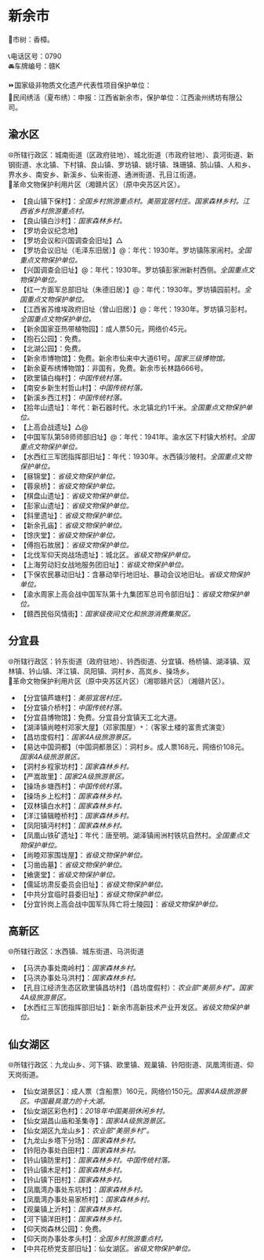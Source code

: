 # 新余市    
🌳市树：香樟。  
  
📞电话区号：0790  
🚘车牌编号：赣K  
  
⏩国家级非物质文化遗产代表性项目保护单位：  
🔸民间绣活（夏布绣）：申报：江西省新余市，保护单位：江西渝州绣坊有限公司。  

## 渝水区    
🌐所辖行政区：城南街道（区政府驻地）、城北街道（市政府驻地）、袁河街道、新钢街道、水北镇、下村镇、良山镇、罗坊镇、姚圩镇、珠珊镇、鹄山镇、人和乡、界水乡、南安乡、新溪乡、仙来街道、通洲街道、孔目江街道。    
🚩革命文物保护利用片区（湘赣片区）（原中央苏区片区）。  
  
* 【良山镇下保村】：*全国乡村旅游重点村。美丽宜居村庄。国家森林乡村。江西省乡村旅游重点村。*  
* 【良山镇白沙村】：*国家森林乡村。*  
* 【罗坊会议纪念地】  
* 【罗坊会议和兴国调查会旧址】△
* 【罗坊会议旧址（毛泽东旧居）】@：年代：1930年。罗坊镇陈家闹村。*全国重点文物保护单位。*  
* 【兴国调查会旧址】@：年代：1930年。罗坊镇彭家洲新村西侧。*全国重点文物保护单位。*  
* 【红一方面军总部旧址（朱德旧居）】@：年代：1930年。罗坊镇园前村。*全国重点文物保护单位。*  
* 【江西省苏维埃政府旧址（曾山旧居）】@：年代：1930年。罗坊镇习彭村。*全国重点文物保护单位。*  
* 【新余国家亚热带植物园】：成人票50元，网络价45元。  
* 【抱石公园】：免费。  
* 【北湖公园】：免费。  
* 【新余市博物馆】：免费。新余市仙来中大道61号。*国家三级博物馆。*  
* 【新余夏布绣博物馆】：非国有，免费。新余市长林路666号。  
* 【欧里镇白梅村】：*中国传统村落。*  
* 【南安乡新生村哲山村】：*中国传统村落。*  
* 【新溪乡西江村】：*中国传统村落。*  
* 【拾年山遗址】：年代：新石器时代。水北镇北约1千米。*全国重点文物保护单位。*  
* 【上高会战遗址】△@  
* 【中国军队第58师师部旧址】@：年代：1941年。渝水区下村镇大桥村。*全国重点文物保护单位。*  
* 【水西红三军团指挥部旧址】：年代：1930年。水西镇沙陂村。*全国重点文物保护单位。*  
* 【昼锦堂】：*省级文物保护单位。*
* 【蓉泉桥】：*省级文物保护单位。*
* 【棋盘山遗址】：*省级文物保护单位。*
* 【彭家山遗址】：*省级文物保护单位。*
* 【斜里遗址】：*省级文物保护单位。*
* 【新余孔庙】：*省级文物保护单位。*
* 【馀庆堂】：*省级文物保护单位。*
* 【傅抱石故居】：*省级文物保护单位。*
* 【北伐军仰天岗战场遗址】：城北区。*省级文物保护单位。*
* 【上海劳动妇女战地服务团旧址】：*省级文物保护单位。*
* 【下保农民暴动旧址】：含暴动举行地旧址、暴动会议地旧址。*省级文物保护单位。*
* 【渝水周家上高会战中国军队第十九集团军总司令部旧址】：*省级文物保护单位。*  
* 【赣西民俗风情街】：*国家级夜间文化和旅游消费集聚区。*

## 分宜县  
🌐所辖行政区：钤东街道（政府驻地）、钤西街道、分宜镇、杨桥镇、湖泽镇、双林镇、钤山镇、洋江镇、凤阳镇、洞村乡、高岚乡、操场乡。    
🚩革命文物保护利用片区（原中央苏区片区）（湘鄂赣片区）（湘赣片区）。  
  
* 【分宜镇芦塘村】：*美丽宜居村庄。*  
* 【分宜镇介桥村】：*中国传统村落。*  
* 【分宜县博物馆】：免费。分宜县分宜镇天工北大道。  
* 【湖泽镇尚睦村邓家大屋】（邓家围屋）`*`：（客家土楼的富贵式演变）  
* 【昌坊度假村】：*国家4A级旅游景区。*  
* 【易达中国洞都】（中国洞都景区）：洞村乡。成人票168元，网络价108元。*国家4A级旅游景区。*  
* 【洞村乡程家坊村】：*国家森林乡村。*  
* 【严嵩故里】：*国家2A级旅游景区。*  
* 【操场乡塘西村】：*中国传统村落。*  
* 【操场乡上松村】：*国家森林乡村。*  
* 【双林镇白水村】：*国家森林乡村。*  
* 【洋江镇辑睦桥村】：*国家森林乡村。*  
* 【凤阳镇沔村村】：*国家森林乡村。*  
* 【凤凰山铁矿遗址】：年代：唐至明。湖泽镇闹洲村铁坑自然村。*全国重点文物保护单位。*  
* 【尚睦邓家围垅屋】：*省级文物保护单位。*
* 【习凿齿墓】：*省级文物保护单位。*
* 【飨褒堂】：*省级文物保护单位。*
* 【儒延坊肃反委员会旧址】：*省级文物保护单位。*
* 【中共分宜临时县委旧址】：*省级文物保护单位。*
* 【分宜钤岗上高会战中国军队阵亡将士陵园】：*省级文物保护单位。*  

## 高新区  
🌐所辖行政区：水西镇、城东街道、马洪街道
* 【马洪办事处南岭村】：*国家森林乡村。*  
* 【马洪办事处马洪村】：*国家森林乡村。*  
* 【孔目江经济生态区欧里镇昌坊村】（昌坊度假村）：*农业部“美丽乡村”。国家4A级旅游景区。*  
* 【水西红三军团指挥部旧址】：新余市高新技术产业开发区。*省级文物保护单位。*

## 仙女湖区  
🌐所辖行政区：九龙山乡、河下镇、欧里镇、观巢镇、钤阳街道、凤凰湾街道、仰天岗街道。
  
* 【仙女湖景区】：成人票（含船票）160元，网络价150元。*国家4A级旅游景区。中国最具潜力的十大湖。*  
* 【仙女湖区彩色村】：*2018年中国美丽休闲乡村。*  
* 【仙女湖昌山庙和圣集寺】：*国家4A级旅游景区。*  
* 【仙女湖区九龙山乡】：*农业部“美丽乡村”。*  
* 【九龙山乡塔下分场】：*国家森林乡村。*  
* 【钤阳办事处白田村】：*国家森林乡村。*  
* 【钤山镇防里村】：*国家森林乡村。中国传统村落。*  
* 【钤山镇木足村】：*国家森林乡村。*  
* 【钤山镇下田村】：*国家森林乡村。*  
* 【凤凰湾办事处东坑村】：*国家森林乡村。*  
* 【凤凰湾办事处易家桥村】：*国家森林乡村。*  
* 【观巢镇上沂村】：*国家森林乡村。*  
* 【河下镇洋田村】：*国家森林乡村。*  
* 【仰天岗森林公园】：免费。  
* 【仰天岗办事处孝头村】：*全国乡村旅游重点村。*  
* 【中共花桥党支部旧址】：仙女湖区。*省级文物保护单位。*